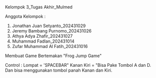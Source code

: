 Kelompok 3_Tugas Akhir_Mulmed

Anggota Kelompok :
1. Jonathan Juan Setyanto_202431029
2. Jeremy Bambang Purnomo_202431026
3. Athya Adya Zhafir_202431027
4. Muhammad Fadlan_202431014
5. Zufar Muhammad Al Fatih_202431016

Membuat Game Bertemakan "Frog Jump Game"

Control :
Lompat = 'SPACEBAR"
Kanan Kiri = "Bisa Pake Tombol A dan D. Dan bisa menggunakan tombol panah Kanan dan Kiri.
